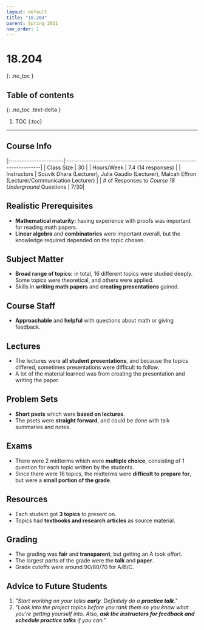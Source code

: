 ```yaml
---
layout: default
title: "18.204"
parent: Spring 2021
nav_order: 1
---
```


# 18.204

{: .no_toc }

## Table of contents

{: .no_toc .text-delta }

1. TOC
   {:toc}

---

## Course Info

|:----------------------|:-------------------------------------------------------------------|
| Class Size | 30 |
| Hours/Week | 7.4 (14 responses) |
| Instructors | Souvik Dhara (Lecturer), Julia Gaudio (Lecturer), Malcah Effron (Lecturer/Communication Lecturer) |
| # of Responses to _Course 18 Underground_ Questions | 7/30|

## Realistic Prerequisites

- **Mathematical maturity:** having experience with proofs was important for reading math papers.
- **Linear algebra** and **combinatorics** were important overall, but the knowledge required depended on the topic chosen.

## Subject Matter

- **Broad range of topics:** in total, 16 different topics were studied deeply. Some topics were theoretical, and others were applied.
- Skills in **writing math papers** and **creating presentations** gained.

## Course Staff

- **Approachable** and **helpful** with questions about math or giving feedback.

## Lectures

- The lectures were **all student presentations**, and because the topics differed, sometimes presentations were difficult to follow.
- A lot of the material learned was from creating the presentation and writing the paper.

## Problem Sets

- **Short psets** which were **based on lectures**.
- The psets were **straight forward**, and could be done with talk summaries and notes.

## Exams

- There were 2 midterms which were **multiple choice**, consisting of 1 question for each topic written by the students.
- Since there were 16 topics, the midterms were **difficult to prepare for**, but were a **small portion of the grade**.

## Resources

- Each student got **3 topics** to present on.
- Topics had **textbooks and research articles** as source material.

## Grading

- The grading was **fair** and **transparent**, but getting an A took effort.
- The largest parts of the grade were the **talk** and **paper**.
- Grade cutoffs were around 90/80/70 for A/B/C.

## Advice to Future Students

1.  _"Start working on your talks **early**. Definitely do a **practice talk**."_
2.  _"Look into the project topics before you rank them so you know what you're getting yourself into. Also, **ask the instructors for feedback and schedule practice talks** if you can."_

<!-- ## Syllabus
Click [**here**](/assets/files/204_Syllabus_Spring2021.pdf) for a PDF of this course's syllabus. -->
